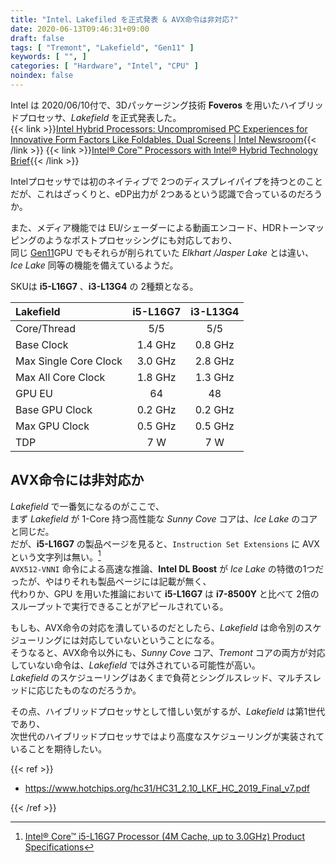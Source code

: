 ```yaml
---
title: "Intel、Lakefiled を正式発表 & AVX命令は非対応?"
date: 2020-06-13T09:46:31+09:00
draft: false
tags: [ "Tremont", "Lakefield", "Gen11" ]
keywords: [ "", ]
categories: [ "Hardware", "Intel", "CPU" ]
noindex: false
---
```


Intel は 2020/06/10付で、3Dパッケージング技術 **Foveros** を用いたハイブリッドプロセッサ、*Lakefield* を正式発表した。  
{{< link >}}[Intel Hybrid Processors: Uncompromised PC Experiences for Innovative Form Factors Like Foldables, Dual Screens | Intel Newsroom](https://newsroom.intel.com/news/intel-hybrid-processors-uncompromised-pc-experiences-innovative-form-factors-foldables-dual-screens/){{< /link >}}
{{< link >}}[Intel® Core™ Processors with Intel® Hybrid Technology Brief](https://www.intel.com/content/www/us/en/products/docs/processors/core/core-processors-with-hybrid-technology-brief.html){{< /link >}}

Intelプロセッサでは初のネイティブで 2つのディスプレイパイプを持つとのことだが、これはざっくりと、eDP出力が 2つあるという認識で合っているのだろうか。  

また、メディア機能では EU/シェーダーによる動画エンコード、HDRトーンマッピングのようなポストプロセッシングにも対応しており、  
同じ [Gen11](/tags/gen11)GPU でもそれらが削られていた *Elkhart /Jasper Lake* とは違い、*Ice Lake* 同等の機能を備えているようだ。  

SKUは **i5-L16G7** 、**i3-L13G4** の 2種類となる。  

| Lakefield | i5-L16G7 | i3-L13G4 |
| :-- | :---: | :---: |
| Core/Thread | 5/5 | 5/5 |
| Base Clock | 1.4 GHz | 0.8 GHz |
| Max Single Core Clock | 3.0 GHz | 2.8 GHz |
| Max All Core Clock | 1.8 GHz | 1.3 GHz |
| GPU EU | 64 | 48 |
| Base GPU Clock | 0.2 GHz | 0.2 GHz |
| Max GPU Clock | 0.5 GHz | 0.5 GHz |
| TDP | 7 W | 7 W |

## AVX命令には非対応か
*Lakefield* で一番気になるのがここで、  
まず *Lakefield* が 1-Core 持つ高性能な *Sunny Cove* コアは、*Ice Lake* のコアと同じだ。  
だが、**i5-L16G7** の製品ページを見ると、`Instruction Set Extensions` に AVX という文字列は無い。[^1]  
`AVX512-VNNI` 命令による高速な推論、**Intel DL Boost** が *Ice Lake* の特徴の1つだったが、やはりそれも製品ページには記載が無く、  
代わりか、GPU を用いた推論において **i5-L16G7** は **i7-8500Y** と比べて 2倍のスループットで実行できることがアピールされている。  

[^1]: [Intel® Core™ i5-L16G7 Processor (4M Cache, up to 3.0GHz) Product Specifications](https://ark.intel.com/content/www/us/en/ark/products/202777/intel-core-i5-l16g7-processor-4m-cache-up-to-3-0ghz.html#tab-blade-1-0-7)

もしも、AVX命令の対応を潰しているのだとしたら、*Lakefield* は命令別のスケジューリングには対応していないということになる。  
そうなると、AVX命令以外にも、*Sunny Cove* コア、*Tremont* コアの両方が対応していない命令は、*Lakefield* では外されている可能性が高い。  
*Lakefield* のスケジューリングはあくまで負荷とシングルスレッド、マルチスレッドに応じたものなのだろうか。  

その点、ハイブリッドプロセッサとして惜しい気がするが、*Lakefield* は第1世代であり、  
次世代のハイブリッドプロセッサではより高度なスケジューリングが実装されていることを期待したい。  

{{< ref >}}

 * <https://www.hotchips.org/hc31/HC31_2.10_LKF_HC_2019_Final_v7.pdf>

{{< /ref >}}
